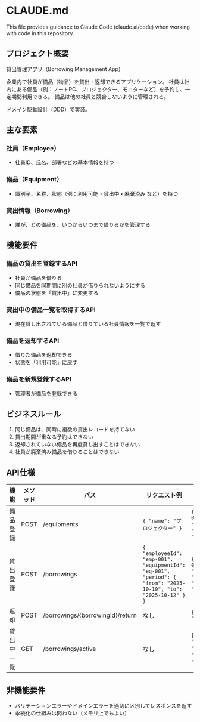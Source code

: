 # CLAUDE.md

This file provides guidance to Claude Code (claude.ai/code) when working with code in this repository.

## プロジェクト概要

貸出管理アプリ（Borrowing Management App）

企業内で社員が備品（物品）を貸出・返却できるアプリケーション。
社員は社内にある備品（例：ノートPC、プロジェクター、モニターなど）を予約し、一定期間利用できる。
備品は他の社員と競合しないように管理される。

ドメイン駆動設計（DDD）で実装。

## 主な要素

### 社員（Employee）
- 社員ID、氏名、部署などの基本情報を持つ

### 備品（Equipment）
- 識別子、名称、状態（例：利用可能・貸出中・廃棄済み など）を持つ

### 貸出情報（Borrowing）
- 誰が、どの備品を、いつからいつまで借りるかを管理する

## 機能要件

### 備品の貸出を登録するAPI
- 社員が備品を借りる
- 同じ備品を同期間に別の社員が借りられないようにする
- 備品の状態を「貸出中」に変更する

### 貸出中の備品一覧を取得するAPI
- 現在貸し出されている備品と借りている社員情報を一覧で返す

### 備品を返却するAPI
- 借りた備品を返却できる
- 状態を「利用可能」に戻す

### 備品を新規登録するAPI
- 管理者が備品を登録できる

## ビジネスルール

1. 同じ備品は、同時に複数の貸出レコードを持てない
2. 貸出期間が重なる予約はできない
3. 返却されていない備品を再度貸し出すことはできない
4. 社員が廃棄済み備品を借りることはできない

## API仕様

| 機能 | メソッド | パス | リクエスト例 | レスポンス例 |
|------|---------|------|--------------|--------------|
| 備品登録 | POST | /equipments | `{ "name": "プロジェクター" }` | `{ "id": "eq-001", "name": "プロジェクター", "status": "AVAILABLE" }` |
| 貸出登録 | POST | /borrowings | `{ "employeeId": "emp-001", "equipmentId": "eq-001", "period": { "from": "2025-10-10", "to": "2025-10-12" } }` | `{ "id": "brw-001", "employeeId": "emp-001", "equipmentId": "eq-001" }` |
| 返却 | POST | /borrowings/{borrowingId}/return | なし | `{ "status": "RETURNED" }` |
| 貸出中一覧 | GET | /borrowings/active | なし | `[ { "equipmentName": "プロジェクター", "employeeName": "田中太郎" } ]` |

## 非機能要件

- バリデーションエラーやドメインエラーを適切に区別してレスポンスを返す
- 永続化の仕組みは問わない（メモリ上でもよい）
